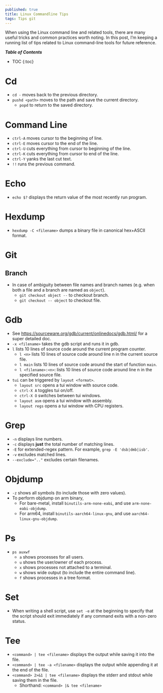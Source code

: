 ```yaml
---
published: true
title: Linux Commandline Tips
tags: Tips git
---
```


When using the Linux command line and related tools, there are many useful tricks and common practices worth noting. In this post, I’m keeping a running list of tips related to Linux command-line tools for future reference.

***Table of Contents***
* TOC
{:toc}

# Cd
* ```cd -``` moves back to the previous directory.
* ```pushd <path>``` moves to the path and save the current directory.
    * ```popd``` to return to the saved directory.

# Command Line
* ```ctrl-A``` moves cursor to the beginning of line.
* ```ctrl-E``` moves cursor to the end of the line.
* ```ctrl-U``` cuts everything from cursor to beginning of the line.
* ```ctrl-K``` cuts everything from cursor to end of the line.
* ```ctrl-Y``` yanks the last cut text.
* ```!!``` runs the previous command.

# Echo
* ```echo $?``` displays the return value of the most recently run program.

# Hexdump
* ```hexdump -C <filename>``` dumps a binary file in canonical hex+ASCII format.

# Git
## Branch
* In case of ambiguity between file names and branch names (e.g. when both a file and a branch are named as ```object```).
    * ```git checkout object --``` to checkout branch.
    * ```git checkout -- object``` to checkout file.

# Gdb
* See https://sourceware.org/gdb/current/onlinedocs/gdb.html/ for a super detailed doc.
* ```-x <filename>``` takes the gdb script and runs it in gdb.
* ```l``` lists 10 lines of source code around the current program counter.
    * ```l <n>``` lists 10 lines of source code around line n in the current source file.
    * ```l main``` lists 10 lines of source code around the start of function ```main```.
    * ```l <filename>:<n>```: lists 10 lines of source code around line n in the specified source file.
* ```tui``` can be triggered by ```layout <format>```.
    * ```layout src``` opens a tui window with source code.
    * ```ctrl-X A``` toggles tui on/off.
    * ```ctrl-X O``` switches between tui windows.
    * ```layout asm``` opens a tui window with assembly.
    * ```layout regs``` opens a tui window with CPU registers.


# Grep
* ```-n``` displays line numbers.
* ```-c``` displays **just** the total number of matching lines.
* ```-E``` for extended-regex pattern. For example, ```grep -E 'dsb|dmb|isb'```. 
* ```-v``` excludes matched lines.
* ```--exclude=".."``` excludes certain filenames.   

# Objdump
* ```-z``` shows all symbols (to include those with zero values).
* To perform objdump on arm binary, 
    * For bare-metal, install ```binutils-arm-none-eabi```, and use ```arm-none-eabi-objdump```.
    * For arm64, install ```binutils-aarch64-linux-gnu```, and use ```aarch64-linux-gnu-objdump```.

# Ps 
* ```ps auxwf``` 
    * ```a``` shows processes for all users.
    * ```u``` shows the user/owner of each process.
    * ```x``` shows processes not attached to a terminal.
    * ```w``` shows wide output (to include the entire command line).
    * ```f``` shows processes in a tree format.

# Set
* When writing a shell script, use ```set -e``` at the beginning to specify that the script should exit immediately if any command exits with a non-zero status.

# Tee
* ```<command> | tee <filename>``` displays the output while saving it into the file. 
* ```<command> | tee -a <filename>``` displays the output while appending it at the end of the file. 
* ```<command> 2>&1 | tee <filename>``` displays the stderr and stdout while saving them in the file.
    * Shorthand: ```<command> |& tee <filename>```
